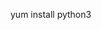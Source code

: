 <!--
 * @Author: wjn
 * @Date: 2020-09-06 14:38:10
 * @LastEditors: wjn
 * @LastEditTime: 2020-09-06 14:39:10
-->
yum install python3 

